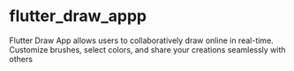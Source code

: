 # flutter_draw_appp

Flutter Draw App allows users to collaboratively draw online in real-time. Customize brushes, select colors, and share your creations seamlessly with others
